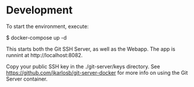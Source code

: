 # Development

To start the environment, execute:

$ docker-compose up -d

This starts both the Git SSH Server, as well as the Webapp.
The app is runnint at http://localhost:8082.

Copy your public SSH key in the ./git-server/keys directory. 
See https://github.com/jkarlosb/git-server-docker for more info on using the Git Server container.

